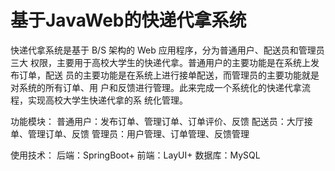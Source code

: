 # 基于JavaWeb的快递代拿系统
快递代拿系统是基于 B/S 架构的 Web 应用程序，分为普通用户、配送员和管理员三大
权限，主要用于高校大学生的快递代拿。普通用户的主要功能是在系统上发布订单，配送
员的主要功能是在系统上进行接单配送，而管理员的主要功能就是对系统的所有订单、用
户和反馈进行管理。此来完成一个系统化的快递代拿流程，实现高校大学生快递代拿的系
统化管理。

功能模块：
普通用户：发布订单、管理订单、订单评价、反馈
配送员：大厅接单、管理订单、反馈
管理员：用户管理、订单管理、反馈管理

使用技术：
后端：SpringBoot+
前端：LayUI+
数据库：MySQL   
